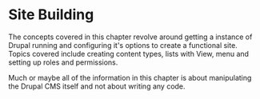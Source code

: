 # Site Building

The concepts covered in this chapter revolve around getting a instance of Drupal running and configuring it's options to create a functional site. Topics covered include creating content types, lists with View, menu and setting up roles and permissions.

Much or maybe all of the information in this chapter is about manipulating the Drupal CMS itself and not about writing any code.

